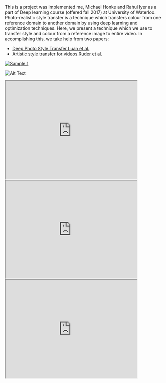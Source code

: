 This is a project was implemented me, Michael Honke and Rahul Iyer as a part of Deep learning course (offered fall 2017) at University of Waterloo. Photo-realistic style transfer is a technique which transfers colour from one reference domain to another domain by using deep learning and optimization techniques. Here, we present a technique which we use to transfer style and colour from a reference image to entire video. In accomplishing this, we take help from two papers:

* [Deep Photo Style Transfer Luan et al.](https://arxiv.org/abs/1703.07511)
* [Artistic style transfer for videos Ruder et al.](https://arxiv.org/abs/1604.08610)

[![Sample 1](http://img.youtube.com/vi/-pqUG2jHBWQ/0.jpg)](https://youtu.be/-pqUG2jHBWQ)

![Alt Text](car.gif)
       
<iframe width="420" height="315"
src="https://youtu.be/-pqUG2jHBWQ">
</iframe>

<iframe width="420" height="315"
src="https://youtu.be/gJZgNHYuPiw">
</iframe>

<iframe width="420" height="315"
src="https://youtu.be/wb4n1JcWMxo">
</iframe>
